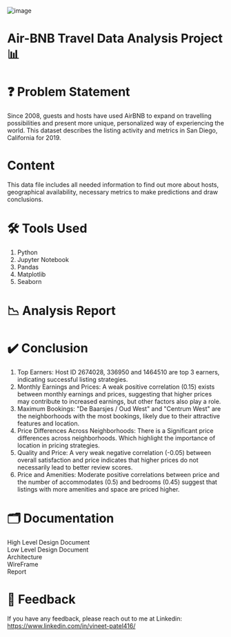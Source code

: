 ![image](https://github.com/vineet416/Travel_Data_Analysis/assets/169153813/65f7c6db-f1cd-4384-9c63-08c0e0b5a7b0)

# Air-BNB Travel Data Analysis Project 📊

# ❓ Problem Statement
Since 2008, guests and hosts have used AirBNB to expand on travelling possibilities
and present more unique, personalized way of experiencing the world. This dataset
describes the listing activity and metrics in San Diego, California for 2019.

# Content
This data file includes all needed information to find out more about hosts, geographical
availability, necessary metrics to make predictions and draw conclusions.

# 🛠 Tools Used
1. Python
2. Jupyter Notebook
3. Pandas
4. Matplotlib
5. Seaborn

# 📉 Analysis Report


# ✔️ Conclusion
1. Top Earners: Host ID 2674028, 336950 and 1464510 are top 3 earners, indicating successful listing strategies.
2. Monthly Earnings and Prices: A weak positive correlation (0.15) exists between monthly earnings and prices, suggesting that higher prices may contribute to increased earnings, but other factors also play a role.
3. Maximum Bookings: "De Baarsjes / Oud West" and "Centrum West" are the neighborhoods with the most bookings, likely due to their attractive features and location.
4. Price Differences Across Neighborhoods: There is a Significant price differences across neighborhoods. Which highlight the importance of location in pricing strategies.
5. Quality and Price: A very weak negative correlation (-0.05) between overall satisfaction and price indicates that higher prices do not necessarily lead to better review scores.
6. Price and Amenities: Moderate positive correlations between price and the number of accommodates (0.5) and bedrooms (0.45) suggest that listings with more amenities and space are priced higher.

# 🗂 Documentation
High Level Design Document  
Low Level Design Document  
Architecture  
WireFrame  
Report

# 📩 Feedback
If you have any feedback, please reach out to me at Linkedin: https://www.linkedin.com/in/vineet-patel416/
